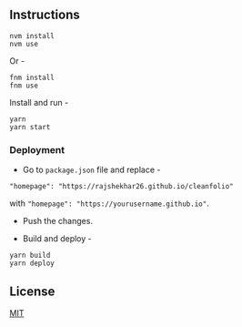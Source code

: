 ## Instructions

```shell
nvm install
nvm use
```

Or -

```shell
fnm install
fnm use
```

Install and run -

```shell
yarn
yarn start
```

### Deployment

- Go to `package.json` file and replace -

`"homepage": "https://rajshekhar26.github.io/cleanfolio"`

with `"homepage": "https://yourusername.github.io"`.

- Push the changes.

- Build and deploy -

```shell
yarn build
yarn deploy
```

## License

[MIT](https://choosealicense.com/licenses/mit/)
